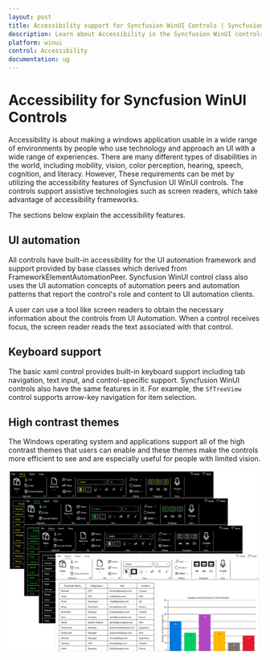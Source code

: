 ```yaml
---
layout: post
title: Accessibility support for Syncfusion WinUI Controls | Syncfusion
description: Learn about Accessibility in the Syncfusion WinUI controls, including UI automation, Keyborad and HighContrast theme support.
platform: winui
control: Accessibility
documentation: ug
---
```


# Accessibility for Syncfusion WinUI Controls

Accessibility is about making a windows application usable in a wide range of environments by people who use technology and approach an UI with a wide range of experiences. There are many different types of disabilities in the world, including mobility, vision, color perception, hearing, speech, cognition, and literacy. However, These requirements can be met by utilizing the accessibility features of Syncfusion UI WinUI controls. The controls support assistive technologies such as screen readers, which take advantage of accessibility frameworks.

The sections below explain the accessibility features.

## UI automation

All controls have built-in accessibility for the UI automation framework and support provided by base classes which derived from FrameworkElementAutomationPeer. Syncfusion WinUI control class also uses the UI automation concepts of automation peers and automation patterns that report the control's role and content to UI automation clients.

A user can use a tool like screen readers to obtain the necessary information about the controls from UI Automation. When a control receives focus, the screen reader reads the text associated with that control. 

## Keyboard support

The basic xaml control provides built-in keyboard support including tab navigation, text input, and control-specific support. Syncfusion WinUI controls also have the same features in it. For example, the `SfTreeView` control supports arrow-key navigation for item selection.

## High contrast themes

The Windows operating system and applications support all of the high contrast themes that users can enable and these themes make the controls more efficient to see and are especially useful for people with limited vision.

![HighContrast theme support in Syncfusion WinUI controls](Common-images/winui-highcontrast-controls.png)






